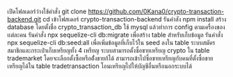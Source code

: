 เปิดโฟลเดอร์ว่างใช้คำสั่ง git clone https://github.com/0Kana0/crypto-transaction-backend.git
cd เข้าโฟสเดอร์ crypto-transaction-backend
รันคำสัง npm install
สร้าง database โดยตั้งชื่อ crypto_transaction_db ใช้ mysql แล้วทำการ config ตามเครื่องของเเต่ละคน
รันคำสั่ง npx sequelize-cli db:migrate เพื่อสร้าง table สำหรับเก็บข้อมูล
รันคำสั่ง npx sequelize-cli db:seed:all เพื่อเพิ่มข้อมูลที่เก็บไว้ใน seed ลงใน table
ระบบสมัครสมาชิกและกระเป๋าเก็บเหรียญทั้ง 4 เหรียญ
ระบบสามารถตั้งซื่อขายเหรียญ crypto ใน table trademarket โดยจะเลือกตั้งซื้อหรือต้ั่งขายก้ได้
สามารถเข้าไปซื่อขายเหรียญกับคนที่ตั้งซื่อขายเหรียญได้ใน table tradetransaction 
โอนเหรียญไปให้บัญชีอื่นหรือนอกระบบได้
